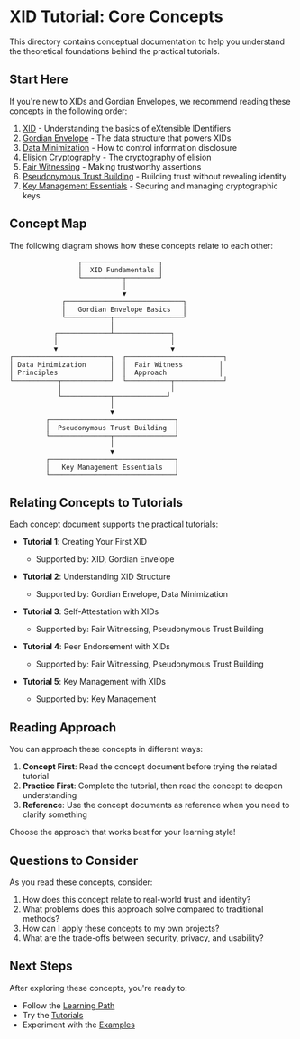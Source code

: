 # XID Tutorial: Core Concepts

This directory contains conceptual documentation to help you understand the theoretical foundations behind the practical tutorials.

## Start Here

If you're new to XIDs and Gordian Envelopes, we recommend reading
these concepts in the following order:

1. [XID](xid.md) - Understanding the basics of eXtensible IDentifiers
2. [Gordian Envelope](gordian-envelope.md) - The data structure that powers XIDs
3. [Data Minimization](data-minimization.md) - How to control information disclosure
4. [Elision Cryptography](elision-cryptography.md) - The cryptography of elision
5. [Fair Witnessing](fair-witness.md) - Making trustworthy assertions
6. [Pseudonymous Trust Building](pseudonymous-trust-building.md) - Building trust without revealing identity
7. [Key Management Essentials](key-management.md) - Securing and managing cryptographic keys

## Concept Map

The following diagram shows how these concepts relate to each other:

```text
                 ┌───────────────────┐
                 │  XID Fundamentals │
                 └──────────┬────────┘
                            │
                            ▼
             ┌─────────────────────────────┐
             │   Gordian Envelope Basics   │
             └───────────┬─────────────────┘
                         │
           ┌─────────────┴──────────────┐
           │                            │
           ▼                            ▼
┌────────────────────────┐  ┌────────────────────────┐
│ Data Minimization      │  │  Fair Witness         │
│ Principles             │  │  Approach             │
└───────────┬────────────┘  └───────────┬────────────┘
            │                           │
            └────────────┬─────────────┘
                         │
                         ▼
         ┌───────────────────────────────┐
         │  Pseudonymous Trust Building  │
         └───────────────┬───────────────┘
                         │
                         ▼
         ┌───────────────────────────────┐
         │   Key Management Essentials   │
         └───────────────────────────────┘
```

## Relating Concepts to Tutorials

Each concept document supports the practical tutorials:

- **Tutorial 1**: Creating Your First XID
  - Supported by: XID, Gordian Envelope
  
- **Tutorial 2**: Understanding XID Structure
  - Supported by: Gordian Envelope, Data Minimization
  
- **Tutorial 3**: Self-Attestation with XIDs
  - Supported by: Fair Witnessing, Pseudonymous Trust Building
  
- **Tutorial 4**: Peer Endorsement with XIDs
  - Supported by: Fair Witnessing, Pseudonymous Trust Building
  
- **Tutorial 5**: Key Management with XIDs
  - Supported by: Key Management

## Reading Approach

You can approach these concepts in different ways:

1. **Concept First**: Read the concept document before trying the related tutorial
2. **Practice First**: Complete the tutorial, then read the concept to deepen understanding
3. **Reference**: Use the concept documents as reference when you need to clarify something

Choose the approach that works best for your learning style!

## Questions to Consider

As you read these concepts, consider:

1. How does this concept relate to real-world trust and identity?
2. What problems does this approach solve compared to traditional methods?
3. How can I apply these concepts to my own projects?
4. What are the trade-offs between security, privacy, and usability?

## Next Steps

After exploring these concepts, you're ready to:

- Follow the [Learning Path](../LEARNING_PATH.md)
- Try the [Tutorials](../tutorials/)
- Experiment with the [Examples](../examples/)
